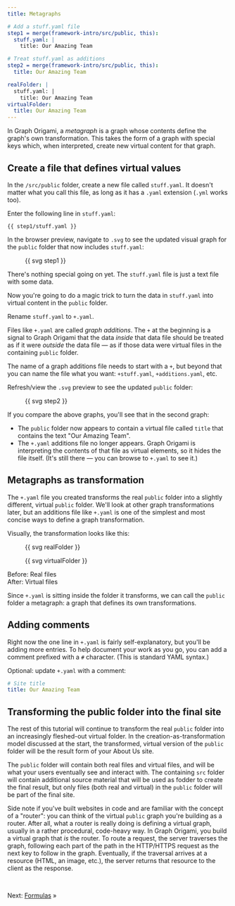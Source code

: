 ```yaml
---
title: Metagraphs

# Add a stuff.yaml file
step1 = merge(framework-intro/src/public, this):
  stuff.yaml: |
    title: Our Amazing Team

# Treat stuff.yaml as additions
step2 = merge(framework-intro/src/public, this):
  title: Our Amazing Team

realFolder: |
  stuff.yaml: |
    title: Our Amazing Team
virtualFolder:
  title: Our Amazing Team
---
```


In Graph Origami, a _metagraph_ is a graph whose contents define the graph's own transformation. This takes the form of a graph with special keys which, when interpreted, create new virtual content for that graph.

## Create a file that defines virtual values

<span class="tutorialStep"></span> In the `/src/public` folder, create a new file called `stuff.yaml`. It doesn't matter what you call this file, as long as it has a `.yaml` extension (`.yml` works too).

<span class="tutorialStep"></span> Enter the following line in `stuff.yaml`:

```{{'yaml'}}
{{ step1/stuff.yaml }}
```

<span class="tutorialStep"></span> In the browser preview, navigate to `.svg` to see the updated visual graph for the `public` folder that now includes `stuff.yaml`:

<figure>
{{ svg step1 }}
</figure>

There's nothing special going on yet. The `stuff.yaml` file is just a text file with some data.

Now you're going to do a magic trick to turn the data in `stuff.yaml` into virtual content in the `public` folder.

<span class="tutorialStep"></span> Rename `stuff.yaml` to `+.yaml`.

Files like `+.yaml` are called _graph additions_. The `+` at the beginning is a signal to Graph Origami that the data _inside_ that data file should be treated as if it were _outside_ the data file — as if those data were virtual files in the containing `public` folder.

The name of a graph additions file needs to start with a `+`, but beyond that you can name the file what you want: `+stuff.yaml`, `+additions.yaml`, etc.

<span class="tutorialStep"></span> Refresh/view the `.svg` preview to see the updated `public` folder:

<figure>
{{ svg step2 }}
</figure>

If you compare the above graphs, you'll see that in the second graph:

- The `public` folder now appears to contain a virtual file called `title` that contains the text "Our Amazing Team".
- The `+.yaml` additions file no longer appears. Graph Origami is interpreting the contents of that file as virtual elements, so it hides the file itself. (It's still there — you can browse to `+.yaml` to see it.)

## Metagraphs as transformation

The `+.yaml` file you created transforms the real `public` folder into a slightly different, virtual `public` folder. We'll look at other graph transformations later, but an additions file like `+.yaml` is one of the simplest and most concise ways to define a graph transformation.

Visually, the transformation looks like this:

<div class="sideBySide">
  <figure>
    {{ svg realFolder }}
  </figure>
  <figure>
    {{ svg virtualFolder }}
  </figure>
  <figcaption>Before: Real files</figcaption>
  <figcaption>After: Virtual files</figcaption>
</div>

Since `+.yaml` is sitting inside the folder it transforms, we can call the `public` folder a metagraph: a graph that defines its own transformations.

## Adding comments

Right now the one line in `+.yaml` is fairly self-explanatory, but you'll be adding more entries. To help document your work as you go, you can add a comment prefixed with a `#` character. (This is standard YAML syntax.)

<span class="tutorialStep"></span> Optional: update `+.yaml` with a comment:

```yaml
# Site title
title: Our Amazing Team
```

## Transforming the public folder into the final site

The rest of this tutorial will continue to transform the real `public` folder into an increasingly fleshed-out virtual folder. In the creation-as-transformation model discussed at the start, the transformed, virtual version of the `public` folder will be the result form of your About Us site.

The `public` folder will contain both real files and virtual files, and will be what your users eventually see and interact with. The containing `src` folder will contain additional source material that will be used as fodder to create the final result, but only files (both real and virtual) in the `public` folder will be part of the final site.

Side note if you've built websites in code and are familiar with the concept of a "router": you can think of the virtual `public` graph you're building as a router. After all, what a router is really doing is defining a virtual graph, usually in a rather procedural, code-heavy way. In Graph Origami, you build a virtual graph that _is_ the router. To route a request, the server traverses the graph, following each part of the path in the HTTP/HTTPS request as the next key to follow in the graph. Eventually, if the traversal arrives at a resource (HTML, an image, etc.), the server returns that resource to the client as the response.

&nbsp;

Next: [Formulas](intro5.html) »
